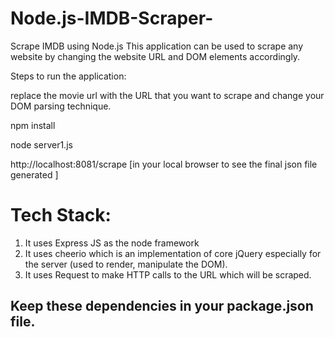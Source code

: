 # Node.js-IMDB-Scraper-
Scrape IMDB using Node.js
This application can be used to scrape any website by changing the website URL and DOM elements accordingly.

Steps to run the application:

replace the movie url with the URL that you want to scrape and change your DOM parsing technique.

npm install

node server1.js

http://localhost:8081/scrape [in your local browser to see the final json file generated ]

# Tech Stack:

1. It uses Express JS as the node framework
2. It uses cheerio which is an implementation of core jQuery especially for the server (used to render, manipulate the DOM).
3. It uses Request to make HTTP calls to the URL which will be scraped.

## Keep these dependencies in your package.json file.
